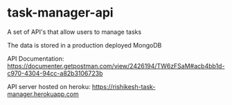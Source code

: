# task-manager-api
A set of API's that allow users to manage tasks

The data is stored in a production deployed MongoDB

API Documentation: https://documenter.getpostman.com/view/2426194/TW6zFSaM#acb4bb1d-c970-4304-94cc-a82b3106723b

API server hosted on heroku: https://rishikesh-task-manager.herokuapp.com

